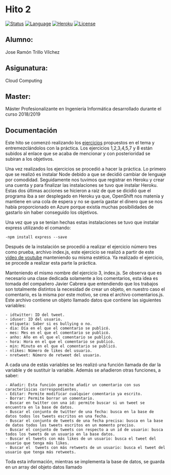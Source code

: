 # Hito 2

[![Status](https://img.shields.io/badge/Status-Documenting-green.svg)](https://github.com/jrtrillo/proyecto_cc/blob/master/doc/README.md)
[![Language](https://img.shields.io/badge/Language-Node-blue.svg)](https://nodejs.org/en/)
[![Heroku](https://img.shields.io/badge/Despliegue-Heroku-orange.svg)](https://dashboard.heroku.com)
[![License](https://img.shields.io/badge/License-GPL-red.svg)](https://github.com/jrtrillo/proyecto_cc/blob/master/LICENSE)

## Alumno:
Jose Ramón Trillo Vílchez

## Asigunatura: 
Cloud Computing

## Master: 
Máster Profesionalizante en Ingeniería Informática desarrollado durante el curso 2018/2019

## Documentación

Este hito se comenzó realizando los [ejercicios](https://github.com/jrtrillo/ejercicios_cc/tree/master/DesplegandoaplicacionesenlanubeUsodePaaSyDBaaS) propuestos en el tema y entremezclándolos con la práctica. Los ejercicios 1,2,3,4,5,7 y 8 están subidos al enlace que se acaba de mencionar y con posterioridad se subiran a los objetivos.

Una vez realizados los ejercicios se procedió a hacer la práctica.
Lo primero que se realizó es instalar Node debido a que se decidió cambiar de lenguaje por comodidad. Seguidamente nos tuvimos que registrar en Heroku y crear una cuenta y para finalizar las instalaciones se tuvo que instalar Heroku. Estas dos últimas acciones se hicieron a raiz de que se dicidió que el programa iba a ser desplegado en Heroku ya que, OpenShift nos matenía y mantiene en una cola de espera y no se quería gastar el dinero que se nos había proporcionado en Azure porque existía muchas posibilidades de gastarlo sin haber conseguido los objetivos. 

Una vez que ya se tenían hechas estas instalaciones se tuvo que instalar express utilizando el comando:

	-npm install express --save

Después de la instalación se procedió a realizar el ejercicio número tres como prueba, archivo index.js, este ejercicio se realizó a partir de este [video de youtube](https://www.youtube.com/watch?v=PhhJknkrmgQ) manteniendo su misma estética. Ya realizado el ejercicio, se procede a realizar esta parte la práctica. 

Manteniendo el mismo nombre del ejercicio 3, index.js. Se observa que es necesario una clase dedicada solamente a los comentarios, esta idea es tomada del compañero Javier Cabrera que entendiendo que los trabajos son totalmente distintos la necesidad de crear un objeto, en nuestro caso el comentario, es la misma por este motivo, se crea el archivo comentarios.js. Este archivo contiene un objeto llamado datos que contiene las siguientes variables:

	- idtwitter: ID del tweet.
  	- iduser: ID del usuario.
  	- etiqueta: Saber si es bullying o no.
  	- dia: Día en el que el comentario se publicó.
  	- mes: Mes en el que el comentario se publicó.	
  	- anho: Año en el que el comentario se publicó.
  	- hora: Hora en el que el comentario se publicó.
  	- min: Minuto en el que el comentario se publicó.
 	- nlikes: Número de likes del usuario.
  	- nretweet: Número de retweet del usuario.

A cada una de estás variables se les realizó una función llamada de dar la variable y de sustituir la variable. Además se añadieron otras funciones, a saber:

	- Añadir: Esta función permite añadir un comentario con sus caracterísicas correspondientes.
	- Editar: Permite modificar cualquier comentario ya escrito.
	- Borrar: Permite borrar un comentario.
	- Buscar en twitter con una id: permite buscar si un tweet se encuentra en la base de datos.
	- Buscar el conjunto de twitter de una fecha: busca en la base de datos todos los tweets escritos en una fecha.
	- Buscar el conjunto de tweets de una fecha precisa: busca en la base de datos todos los tweets escritos en un momento preciso.
	- Buscar el conjunto de tweets con respecto a un id de usuario: busca todos los tweets de un usuario en la base datos.
	- Buscar el tweets con más likes de un usuario: busca el tweet del usuario que tenga más likes.
	- Buscar el  tweets con más retweets de un usuario: busca el tweet del usuario que tenga más retweets.
	
Toda esta información, mientras se implementa la base de datos, se guarda en un array del objeto datos llamado  